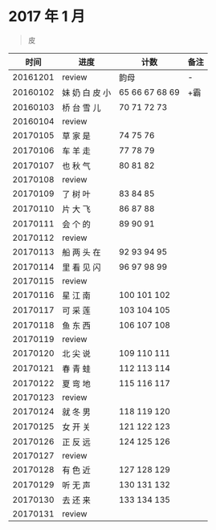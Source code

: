 # 2017 年 1 月

> 皮

|时间|进度|计数|备注|
|---|---|---|---|
|20161201|review|韵母|-|
|20160102|妹 奶 白 皮 小|65 66 67 68 69|+霸|
|20160103|桥 台 雪 儿|70 71 72 73||
|20160104|review|||
|20170105|草 家 是|74 75 76||
|20170106|车 羊 走|77 78 79||
|20170107|也 秋 气|80 81 82||
|20170108|review|||
|20170109|了 树 叶|83 84 85||
|20170110|片 大 飞|86 87 88||
|20170111|会 个 的|89 90 91||
|20170112|review|||
|20170113|船 两 头 在|92 93 94 95||
|20170114|里 看 见 闪|96 97 98 99||
|20170115|review|||
|20170116|星 江 南|100 101 102||
|20170117|可 采 莲|103 104 105||
|20170118|鱼 东 西|106 107 108||
|20170119|review|||
|20170120|北 尖 说|109 110 111||
|20170121|春 青 蛙|112 113 114||
|20170122|夏 弯 地|115 116 117||
|20170123|review|||
|20170124|就 冬 男|118 119 120||
|20170125|女 开 关|121 122 123||
|20170126|正 反 远|124 125 126||
|20170127|review|||
|20170128|有 色 近|127 128 129||
|20170129|听 无 声|130 131 132||
|20170130|去 还 来|133 134 135||
|20170131|review|||